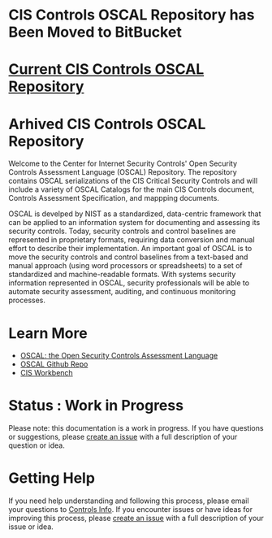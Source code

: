 # CIS Controls OSCAL Repository has Been Moved to BitBucket
# [Current CIS Controls OSCAL Repository](https://bitbucket.org/cis-it-workspace/cis-controls-v8_oscal/src/main/)


# Arhived CIS Controls OSCAL Repository
Welcome to the Center for Internet Security Controls' Open Security Controls Assessment Language (OSCAL) Repository. The repository contains OSCAL serializations of the CIS Critical Security Controls and will include a variety of OSCAL Catalogs for the main CIS Controls document, Controls Assessment Specification, and mappping documents. 

OSCAL is develped by NIST as a standardized, data-centric framework that can be applied to an information system for documenting and assessing its security controls. Today, security controls and control baselines are represented in proprietary formats, requiring data conversion and manual effort to describe their implementation. An important goal of OSCAL is to move the security controls and control baselines from a text-based and manual approach (using word processors or spreadsheets) to a set of standardized and machine-readable formats. With systems security information represented in OSCAL, security professionals will be able to automate security assessment, auditing, and continuous monitoring processes.

# Learn More
+ [OSCAL: the Open Security Controls Assessment Language](https://pages.nist.gov/OSCAL/)
+ [OSCAL Github Repo](https://github.com/usnistgov/OSCAL)
+ [CIS Workbench](https://workbench.cisecurity.org/)

# Status : Work in Progress
Please note: this documentation is a work in progress. If you have questions or suggestions, please [create an issue](https://github.com/CISecurity/CISControls_OSCAL/issues) with a full description of your question or idea.

# Getting Help
If you need help understanding and following this process, please email your questions to [Controls Info](mailto:controlsinfo@cisecurity.org).
If you encounter issues or have ideas for improving this process, please [create an issue](https://github.com/CISecurity/CISControls_OSCAL/issues) with a full description of your issue or idea.

